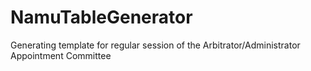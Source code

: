 # NamuTableGenerator
Generating template for regular session of the Arbitrator/Administrator Appointment Committee
